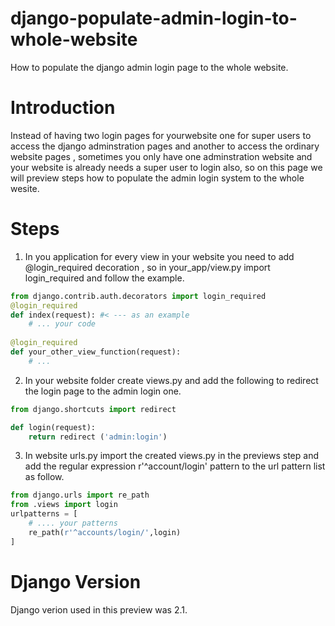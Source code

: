 # django-populate-admin-login-to-whole-website
How to populate the django admin login page to the whole website.
# Introduction
Instead of having two login pages for yourwebsite one for super users to access the django adminstration pages and another to access the ordinary website pages  , sometimes you only have one adminstration website and your website is already needs a super user to login also, so on this page we will preview steps how to populate the admin login system to the whole wesite.

# Steps 
1. In you application for every view in your website you need to add @login_required decoration , so in your_app/view.py import login_required and follow the example.
```python
from django.contrib.auth.decorators import login_required
@login_required
def index(request): #< --- as an example
    # ... your code 
    
@login_required
def your_other_view_function(request):
    # ...
```

2. In your website folder create views.py and add the following to redirect the login page to the admin login one.

```python
from django.shortcuts import redirect

def login(request):
    return redirect ('admin:login')
```

3. In website urls.py import the created views.py in the previews step and add the regular expression r'^account/login' pattern to the url pattern list as follow.

```python
from django.urls import re_path
from .views import login
urlpatterns = [
    # .... your patterns
    re_path(r'^accounts/login/',login)
]
```
# Django Version 
  Django verion used in this preview was 2.1.


